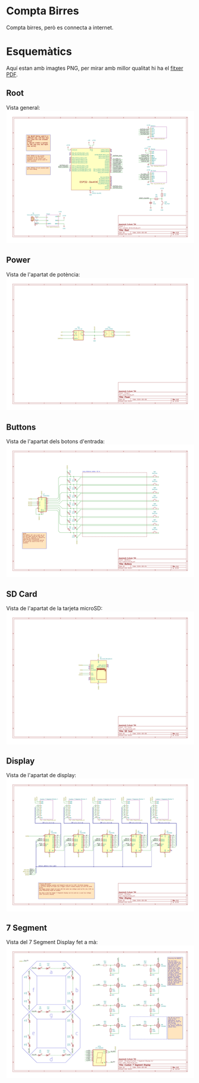 # Compta Birres

Compta birres, però es connecta a internet.

# Esquemàtics

Aquí estan amb imagtes PNG, per mirar amb millor qualitat hi ha el [fitxer PDF](img/schematics.pdf).

## **Root**

Vista general:
![Vista general](img/schematics-01.png)

## **Power**

Vista de l'apartat de potència:
![Vista general](img/schematics-02.png)

## **Buttons**

Vista de l'apartat dels botons d'entrada:
![Vista general](img/schematics-03.png)

## **SD Card**

Vista de l'apartat de la tarjeta microSD:
![Vista general](img/schematics-04.png)

## **Display**

Vista de l'apartat de display:
![Vista general](img/schematics-05.png)

## **7 Segment**

Vista del 7 Segment Display fet a mà:
![Vista general](img/schematics-06.png)

